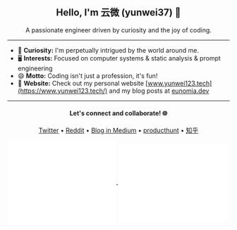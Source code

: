 <h2 align="center">Hello, I'm 云微 (yunwei37) 👋</h2>

<p align="center">A passionate engineer driven by curiosity and the joy of coding.</p>

---

- 🚀 **Curiosity:** I'm perpetually intrigued by the world around me.
- 🖥 **Interests:** Focused on computer systems & static analysis & prompt engineering
- 😄 **Motto:** Coding isn't just a profession, it's fun!
- 📖 **Website:** Check out my personal website [www.yunwei123.tech](https://www.yunwei123.tech/) and my blog posts at [eunomia.dev](https://eunomia.dev/blogs)

---

<h4 align="center">
  Let's connect and collaborate! 🌐
</h4>

<p align="center">
<!--   <a href="link-to-your-LinkedIn">LinkedIn</a> •  -->
  <a href="https://twitter.com/yunwei37">Twitter</a> • 
  <a href="https://www.reddit.com/user/yunwei123">Reddit</a> • 
  <a href="https://medium.com/@yunwei356">Blog in Medium</a> • 
  <a href="https://www.producthunt.com/@yunwei_123">producthunt</a> • 
  <a href="https://www.zhihu.com/people/yun-wei-64-11">知乎</a>
</p>

<a href="https://github.com/yunwei37">
  <img align="center" width="49%" src="./metrics-main.svg" />
</a>
<a href="https://github.com/yunwei37">
  <img align="center" width="49%" src="./metrics-lang-notable.svg" />
</a>
<!--
### My Stats

<div align="center">

[<img src="https://github-readme-stats.vercel.app/api?username=yunwei37&theme=tokyonight&hide_border=true&show_icons=true&hide_title=true" />](https://github.com/anuraghazra/github-readme-stats)
[<img src="https://github-readme-stats.vercel.app/api/wakatime?username=yunwei37&theme=dark&hide_border=true&layout=compact&custom_title=This%20week%20I%20spent%20my%20time%20on&cache_seconds=1800" alt="Wakatime Stats" width="500" />](https://wakatime.com/@yunwei37)  


</div>

-->
